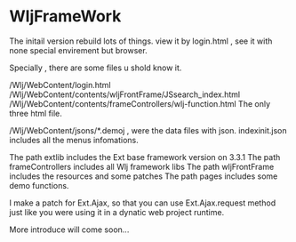 # WljFrameWork
The initail version
rebuild lots of things.
view it by login.html , see it with none special envirement but browser.

Specially , there are some files u shold know it.

/Wlj/WebContent/login.html
/Wlj/WebContent/contents/wljFrontFrame/JSsearch_index.html
/Wlj/WebContent/contents/frameControllers/wlj-function.html
The only three html file.

/Wlj/WebContent/jsons/*.demoj , were the data files with json. 
  indexinit.json includes all the menus infomations.

The path extlib includes the Ext base framework version on 3.3.1
The path frameControllers includes all Wlj framework libs
The path wljFrontFrame includes the resources and some patches
The path pages includes some demo functions.

I make a patch for Ext.Ajax, so that you can use Ext.Ajax.request method just like you were using it in a dynatic web project runtime.

More introduce will come soon...
